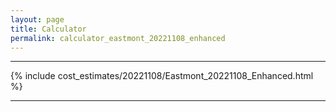 ```yaml
---
layout: page
title: Calculator
permalink: calculator_eastmont_20221108_enhanced
---
```


___

{% include cost_estimates/20221108/Eastmont_20221108_Enhanced.html %}

___


